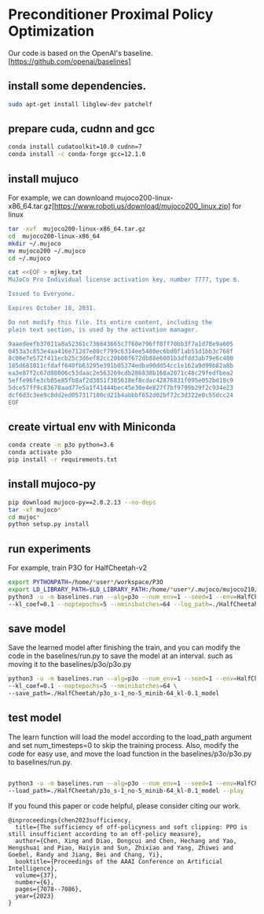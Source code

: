 # Preconditioner Proximal Policy Optimization

Our code is based on the OpenAI's baseline.[https://github.com/openai/baselines]

## install some dependencies.

```bash
sudo apt-get install libglew-dev patchelf
```

## prepare cuda, cudnn and gcc
```bash
conda install cudatoolkit=10.0 cudnn=7
conda install -c conda-forge gcc=12.1.0
```

## install mujuco

For example, we can downloand mujoco200-linux-x86_64.tar.gz[https://www.roboti.us/download/mujoco200_linux.zip] for linux

```bash
tar -xvf  mujoco200-linux-x86_64.tar.gz
cd  mujoco200-linux-x86_64
mkdir ~/.mujoco
mv mujoco200 ~/.mujoco
cd ~/.mujoco

cat <<EOF > mjkey.txt
MuJoCo Pro Individual license activation key, number 7777, type 6.

Issued to Everyone.

Expires October 18, 2031.

Do not modify this file. Its entire content, including the
plain text section, is used by the activation manager.

9aaedeefb37011a8a52361c736643665c7f60e796ff8ff70bb3f7a1d78e9a605
0453a3c853e4aa416e712d7e80cf799c6314ee5480ec6bd0f1ab51d1bb3c768f
8c06e7e572f411ecb25c3d6ef82cc20b00f672db88e6001b3dfdd3ab79e6c480
185d681811cfdaff640fb63295e391b05374edba90dd54cc1e162a9d99b82a8b
ea3e87f2c67d08006c53daac2e563269cdb286838b168a2071c48c29fedfbea2
5effe96fe3cb05e85fb8af2d3851f385618ef8cdac42876831f095e052bd18c9
5dce57ff9c83670aad77e5a1f41444bec45e30e4e827f7bf9799b29f2c934e23
dcf6d3c3ee9c8dd2ed057317100cd21b4abbbf652d02bf72c3d322e0c55dcc24
EOF

```


## create virtual env with Miniconda
```bash
conda create -n p3o python=3.6
conda activate p3o
pip install -r requirements.txt
```
## install mujoco-py

```bash
pip download mujoco-py==2.0.2.13 --no-deps
tar -xf mujoco*
cd mujoc*
python setup.py install
```

## run experiments
For example, train P3O for HalfCheetah-v2
```bash
export PYTHONPATH=/home/*user*/workspace/P3O
export LD_LIBRARY_PATH=$LD_LIBRARY_PATH:/home/*user*/.mujoco/mujoco210/bin:/usr/lib/nvidia
python3 -u -m baselines.run --alg=p3o --num_env=1 --seed=1 --env=HalfCheetah-v2 --num_timesteps=3e6 \
--kl_coef=0.1 --noptepochs=5 --nminibatches=64 --log_path=./HalfCheetah/p3o_s-1_no-5_minib-64_kl-0.1
```

## save model
Save the learned model after finishing the train, and you can modify the code in the baselines/run.py to save the model at an interval.
such as moving it to the baselines/p3o/p3o.py
```bash
python3 -u -m baselines.run --alg=p3o --num_env=1 --seed=1 --env=HalfCheetah-v2 --num_timesteps=3e6 \
--kl_coef=0.1 --noptepochs=5 --nminibatches=64 \
--save_path=./HalfCheetah/p3o_s-1_no-5_minib-64_kl-0.1_model
```
## test model

The learn function will load the model according to the load_path argument and set num_timesteps=0 to skip the training process.
Also, modify the code for easy use, and move the load function in the baselines/p3o/p3o.py to baselines/run.py.
```bash

python3 -u -m baselines.run --alg=p3o --num_env=1 --seed=1 --env=HalfCheetah-v2 --num_timesteps=0 \
--load_path=./HalfCheetah/p3o_s-1_no-5_minib-64_kl-0.1_model --play
```

If you found this paper or code helpful, please consider citing our work.
```
@inproceedings{chen2023sufficiency,
  title={The sufficiency of off-policyness and soft clipping: PPO is still insufficient according to an off-policy measure},
  author={Chen, Xing and Diao, Dongcui and Chen, Hechang and Yao, Hengshuai and Piao, Haiyin and Sun, Zhixiao and Yang, Zhiwei and Goebel, Randy and Jiang, Bei and Chang, Yi},
  booktitle={Proceedings of the AAAI Conference on Artificial Intelligence},
  volume={37},
  number={6},
  pages={7078--7086},
  year={2023}
}
```



